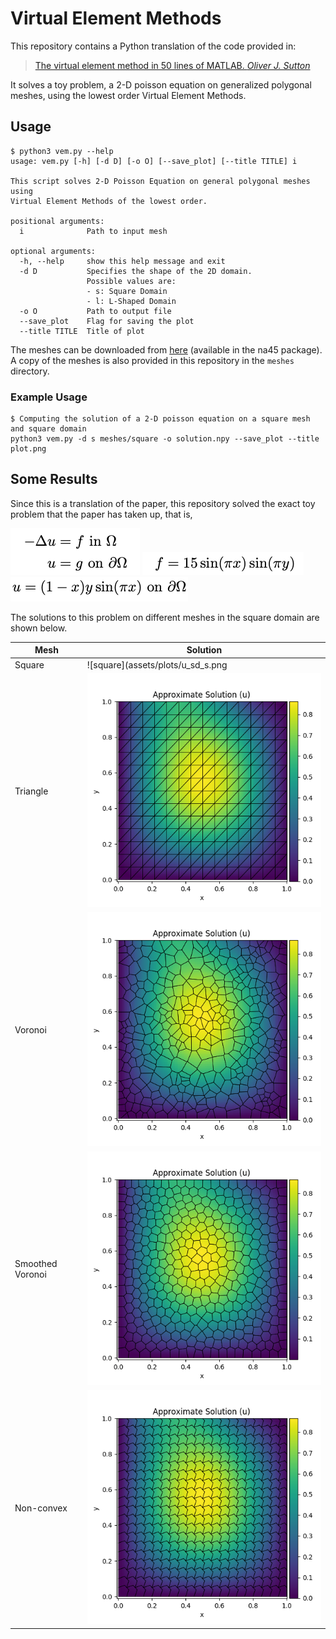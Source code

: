 # Virtual Element Methods

This repository contains a Python translation of the code provided in:

>[The virtual element method in 50 lines of MATLAB. *Oliver J. Sutton*](https://dl.acm.org/doi/10.1007/s11075-016-0235-3)

It solves a toy problem, a 2-D poisson equation on generalized polygonal meshes, using the lowest order Virtual Element Methods.


## Usage

```
$ python3 vem.py --help
usage: vem.py [-h] [-d D] [-o O] [--save_plot] [--title TITLE] i

This script solves 2-D Poisson Equation on general polygonal meshes using
Virtual Element Methods of the lowest order.

positional arguments:
  i              Path to input mesh

optional arguments:
  -h, --help     show this help message and exit
  -d D           Specifies the shape of the 2D domain.
                 Possible values are:
                 - s: Square Domain
                 - l: L-Shaped Domain
  -o O           Path to output file
  --save_plot    Flag for saving the plot
  --title TITLE  Title of plot
```

The meshes can be downloaded from [here](http://www.netlib.org/numeralgo/) (available in the na45 package). A copy of the meshes is also provided in this repository in the `meshes` directory.


### Example Usage

```
$ Computing the solution of a 2-D poisson equation on a square mesh and square domain
python3 vem.py -d s meshes/square -o solution.npy --save_plot --title plot.png
```

## Some Results

Since this is a translation of the paper, this repository solved the exact toy problem that the paper has taken up, that is,

![problem](assets/problem.png "Problem")
![rhs](assets/rhs.png "RHS")
![boundary](assets/boundary.png "boundary")

The solutions to this problem on different meshes in the square domain are shown below.


| **Mesh** | **Solution** |
|------|--------|
| Square    | ![square](assets/plots/u_sd_s.png | width=100)    |
| Triangle    | ![triangle](assets/plots/u_sd_t.png "triangle")      |
| Voronoi | ![voronoi](assets/plots/u_sd_v.png "voronoi") |
| Smoothed Voronoi | ![svoronoi](assets/plots/u_sd_sv.png "smoothed") |
| Non-convex | ![nc](assets/plots/u_sd_nc.png "non convex") |



